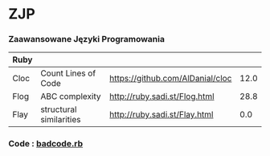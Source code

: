 # ZJP
### Zaawansowane Języki Programowania

| Ruby | | | |
| ------ | ------ | ------ | ------ |
| Cloc | Count Lines of Code | https://github.com/AlDanial/cloc | 12.0 |
| Flog | ABC complexity | http://ruby.sadi.st/Flog.html | 28.8 |
| Flay | structural similarities | http://ruby.sadi.st/Flay.html | 0.0 |

### Code : [badcode.rb](https://github.com/wdziurdzia/ZJP/blob/master/badcode.rb)
### 
